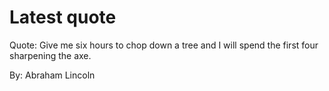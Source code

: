 # Latest quote 

Quote: Give me six hours to chop down a tree and I will spend the first four sharpening the axe. 

By: Abraham Lincoln